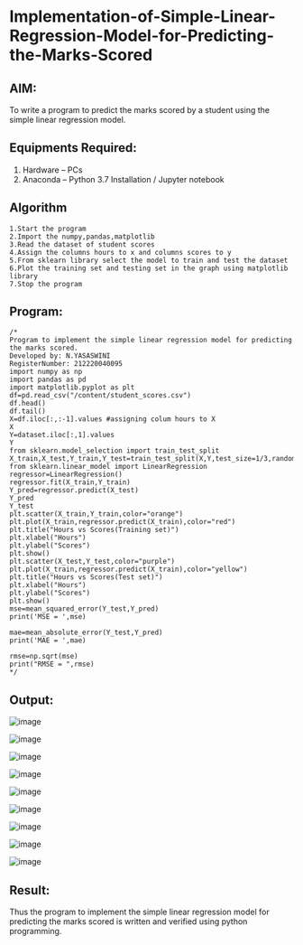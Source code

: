 # Implementation-of-Simple-Linear-Regression-Model-for-Predicting-the-Marks-Scored

## AIM:
To write a program to predict the marks scored by a student using the simple linear regression model.

## Equipments Required:
1. Hardware – PCs
2. Anaconda – Python 3.7 Installation / Jupyter notebook

## Algorithm
```
1.Start the program
2.Import the numpy,pandas,matplotlib
3.Read the dataset of student scores
4.Assign the columns hours to x and columns scores to y
5.From sklearn library select the model to train and test the dataset
6.Plot the training set and testing set in the graph using matplotlib library
7.Stop the program
```   

## Program:
```
/*
Program to implement the simple linear regression model for predicting the marks scored.
Developed by: N.YASASWINI
RegisterNumber: 212220040095
import numpy as np
import pandas as pd
import matplotlib.pyplot as plt
df=pd.read_csv("/content/student_scores.csv")
df.head()
df.tail()
X=df.iloc[:,:-1].values #assigning colum hours to X
X  
Y=dataset.iloc[:,1].values 
Y
from sklearn.model_selection import train_test_split
X_train,X_test,Y_train,Y_test=train_test_split(X,Y,test_size=1/3,random_state=0)
from sklearn.linear_model import LinearRegression
regressor=LinearRegression()
regressor.fit(X_train,Y_train)
Y_pred=regressor.predict(X_test)
Y_pred
Y_test
plt.scatter(X_train,Y_train,color="orange")
plt.plot(X_train,regressor.predict(X_train),color="red")
plt.title("Hours vs Scores(Training set)")
plt.xlabel("Hours")
plt.ylabel("Scores")
plt.show()
plt.scatter(X_test,Y_test,color="purple")
plt.plot(X_train,regressor.predict(X_train),color="yellow")
plt.title("Hours vs Scores(Test set)")
plt.xlabel("Hours")
plt.ylabel("Scores")
plt.show()
mse=mean_squared_error(Y_test,Y_pred)
print('MSE = ',mse)

mae=mean_absolute_error(Y_test,Y_pred)
print('MAE = ',mae)

rmse=np.sqrt(mse)
print("RMSE = ",rmse)
*/
```

## Output:
![image](https://github.com/prathima2002/Implementation-of-Simple-Linear-Regression-Model-for-Predicting-the-Marks-Scored/blob/f2dd2f92bb2b3fedd59052d2ba729eb8b5873687/WhatsApp%20Image%202022-10-31%20at%2020.25.37.jpeg)

![image](https://github.com/prathima2002/Implementation-of-Simple-Linear-Regression-Model-for-Predicting-the-Marks-Scored/blob/35c06dd5ea5af3f210aa6e8fcdfecfa731e79d32/WhatsApp%20Image%202022-10-31%20at%2020.25.46.jpeg)

![image](https://github.com/prathima2002/Implementation-of-Simple-Linear-Regression-Model-for-Predicting-the-Marks-Scored/blob/afdccccf2c5f48bef94fa5134fb7430b4cb0c1b1/WhatsApp%20Image%202022-10-31%20at%2020.26.12.jpeg)

![image](https://github.com/prathima2002/Implementation-of-Simple-Linear-Regression-Model-for-Predicting-the-Marks-Scored/blob/4e2ff2beda5c4f05995ea4ff1bdc63d253d4e536/WhatsApp%20Image%202022-10-31%20at%2020.26.24.jpeg)

![image](https://github.com/prathima2002/Implementation-of-Simple-Linear-Regression-Model-for-Predicting-the-Marks-Scored/blob/3572911b7c5b99f28528e1db78a46b423e839a45/WhatsApp%20Image%202022-11-18%20at%2015.49.26.jpeg)

![image](https://github.com/prathima2002/Implementation-of-Simple-Linear-Regression-Model-for-Predicting-the-Marks-Scored/blob/e76a48e00d140429a69da99281c56ae735f57779/WhatsApp%20Image%202022-11-24%20at%2013.43.00.jpeg)

![image](https://github.com/prathima2002/Implementation-of-Simple-Linear-Regression-Model-for-Predicting-the-Marks-Scored/blob/b934ac2ae5c21471b3f8fb9624009986756cd5c1/WhatsApp%20Image%202022-10-31%20at%2020.26.56.jpeg)

![image](https://github.com/prathima2002/Implementation-of-Simple-Linear-Regression-Model-for-Predicting-the-Marks-Scored/blob/04ff39ced2240f19a9757b47c49aad411673ddbe/WhatsApp%20Image%202022-11-18%20at%2015.50.03.jpeg)

![image](https://github.com/prathima2002/Implementation-of-Simple-Linear-Regression-Model-for-Predicting-the-Marks-Scored/blob/f8caed71acae6331d1f711f16cc80b10c42135ac/WhatsApp%20Image%202022-11-18%20at%2015.54.30.jpeg)
## Result:
Thus the program to implement the simple linear regression model for predicting the marks scored is written and verified using python programming.

